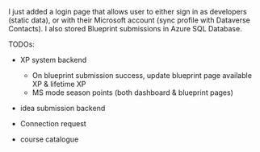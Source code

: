 I just added a login page that allows user to either sign in as developers (static data), or with their Microsoft account (sync profile with Dataverse Contacts). I also stored Blueprint submissions in Azure SQL Database.

TODOs:
- XP system backend
  - On blueprint submission success, update blueprint page available XP & lifetime XP
  - MS mode season points (both dashboard & blueprint pages)

- idea submission backend
- Connection request
- course catalogue